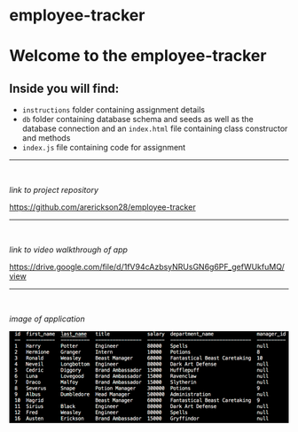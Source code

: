 # employee-tracker
# Welcome to the employee-tracker
## Inside you will find:
* `instructions` folder containing assignment details
* `db` folder containing database schema and seeds as well as the database connection and an `index.html` file containing class constructor and methods
* `index.js` file containing code for assignment

<hr>
<br>

*link to project repository* 

https://github.com/arerickson28/employee-tracker
<br>
<hr>
<br>

*link to video walkthrough of app*  

https://drive.google.com/file/d/1fV94cAzbsyNRUsGN6g6PF_gefWUkfuMQ/view
<br>
<hr>
<br>

*image of application*  


![image of application](./image.png)